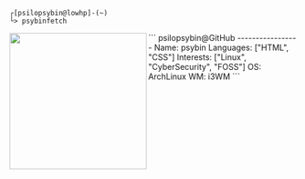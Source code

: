 ```
┌[psilopsybin@lowhp]-(~)
└> psybinfetch
```





<img align="left" width="240" height="240" src="https://github.com/user-attachments/assets/8902ff37-239e-4c88-9529-f5aa58c2b60d">
```
psilopsybin@GitHub
-----------------
Name: psybin
Languages: ["HTML", "CSS"]
Interests: ["Linux", "CyberSecurity", "FOSS"]
OS: ArchLinux
WM: i3WM
```
